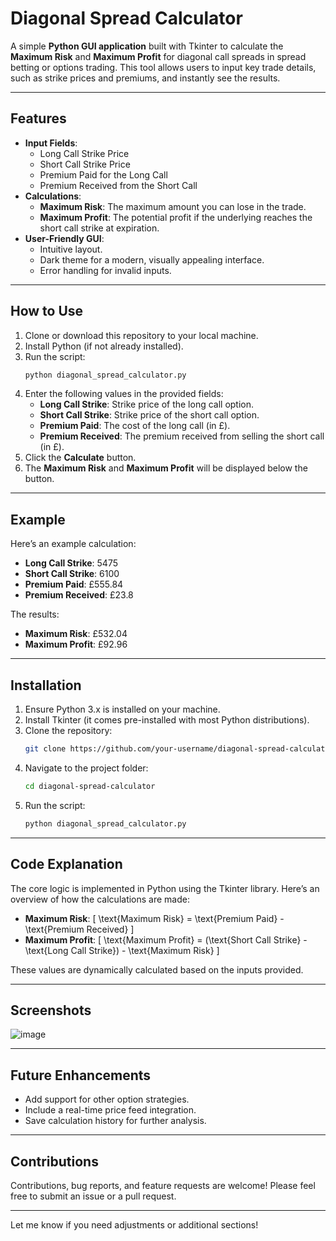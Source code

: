 

# Diagonal Spread Calculator

A simple **Python GUI application** built with Tkinter to calculate the **Maximum Risk** and **Maximum Profit** for diagonal call spreads in spread betting or options trading. This tool allows users to input key trade details, such as strike prices and premiums, and instantly see the results.

---

## Features

- **Input Fields**:
  - Long Call Strike Price
  - Short Call Strike Price
  - Premium Paid for the Long Call
  - Premium Received from the Short Call
- **Calculations**:
  - **Maximum Risk**: The maximum amount you can lose in the trade.
  - **Maximum Profit**: The potential profit if the underlying reaches the short call strike at expiration.
- **User-Friendly GUI**:
  - Intuitive layout.
  - Dark theme for a modern, visually appealing interface.
  - Error handling for invalid inputs.

---

## How to Use

1. Clone or download this repository to your local machine.
2. Install Python (if not already installed).
3. Run the script:
   ```bash
   python diagonal_spread_calculator.py
   ```
4. Enter the following values in the provided fields:
   - **Long Call Strike**: Strike price of the long call option.
   - **Short Call Strike**: Strike price of the short call option.
   - **Premium Paid**: The cost of the long call (in £).
   - **Premium Received**: The premium received from selling the short call (in £).
5. Click the **Calculate** button.
6. The **Maximum Risk** and **Maximum Profit** will be displayed below the button.

---

## Example

Here’s an example calculation:

- **Long Call Strike**: 5475  
- **Short Call Strike**: 6100  
- **Premium Paid**: £555.84  
- **Premium Received**: £23.8  

The results:
- **Maximum Risk**: £532.04  
- **Maximum Profit**: £92.96  

---

## Installation

1. Ensure Python 3.x is installed on your machine.
2. Install Tkinter (it comes pre-installed with most Python distributions).
3. Clone the repository:
   ```bash
   git clone https://github.com/your-username/diagonal-spread-calculator.git
   ```
4. Navigate to the project folder:
   ```bash
   cd diagonal-spread-calculator
   ```
5. Run the script:
   ```bash
   python diagonal_spread_calculator.py
   ```

---

## Code Explanation

The core logic is implemented in Python using the Tkinter library. Here’s an overview of how the calculations are made:

- **Maximum Risk**:
  \[
  \text{Maximum Risk} = \text{Premium Paid} - \text{Premium Received}
  \]
- **Maximum Profit**:
  \[
  \text{Maximum Profit} = (\text{Short Call Strike} - \text{Long Call Strike}) - \text{Maximum Risk}
  \]

These values are dynamically calculated based on the inputs provided.

---

## Screenshots

![image](https://github.com/user-attachments/assets/a1c72118-809c-47ba-bf87-1cb83154a774)


---

## Future Enhancements

- Add support for other option strategies.
- Include a real-time price feed integration.
- Save calculation history for further analysis.

---

## Contributions

Contributions, bug reports, and feature requests are welcome! Please feel free to submit an issue or a pull request.

---


Let me know if you need adjustments or additional sections!
